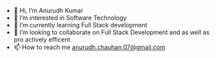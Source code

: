 - 👋 Hi, I’m Anurudh Kumar
- 👀 I’m interested in Software Technology
- 🌱 I’m currently learning Full Stack development
- 💞️ I’m looking to collaborate on Full Stack Development and as well as pro actively efficent
- 📫 How to reach me anurudh.chauhan.07@gmail.com

<!---
JavaIotVisionAK/JavaIotVisionAK is a ✨ special ✨ repository because its `README.md` (this file) appears on your GitHub profile.
You can click the Preview link to take a look at your changes.
--->
